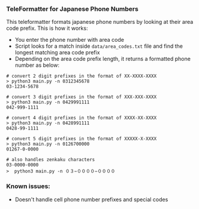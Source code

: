 ### TeleFormatter for Japanese Phone Numbers

This teleformatter formats japanese phone numbers by looking at their area code prefix.
This is how it works:
- You enter the phone number with area code
- Script looks for a match inside `data/area_codes.txt` file and find the longest matching area code prefix
- Depending on the area code prefix length, it returns a formatted phone number as below:
```
# convert 2 digit prefixes in the format of XX-XXXX-XXXX
> python3 main.py -n 0312345678
03-1234-5678

# convert 3 digit prefixes in the format of XXX-XXX-XXXX
> python3 main.py -n 0429991111
042-999-1111

# convert 4 digit prefixes in the format of XXXX-XX-XXXX
> python3 main.py -n 0428991111
0428-99-1111

# convert 5 digit prefixes in the format of XXXXX-X-XXXX
> python3 main.py -n 0126700000
01267-0-0000

# also handles zenkaku characters
03-0000-0000
>  python3 main.py -n ０３−００００−００００
```

### Known issues:
- Doesn't handle cell phone number prefixes and special codes


